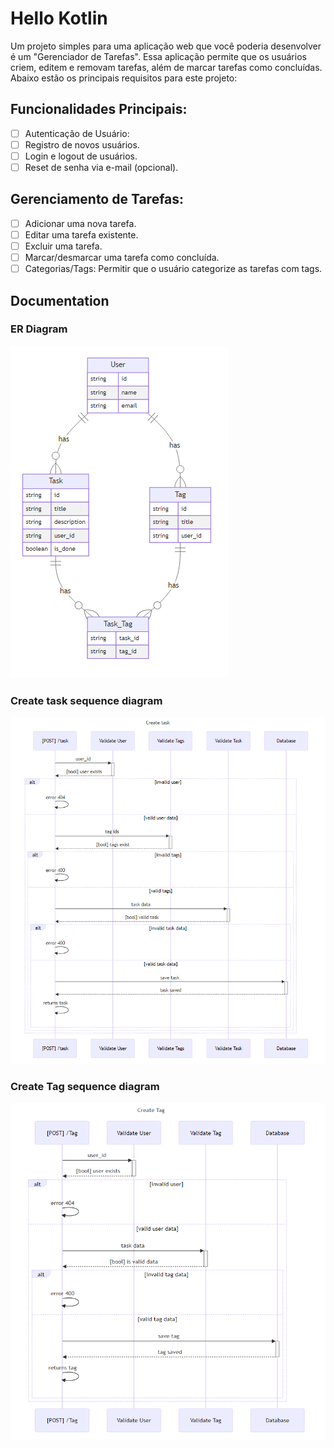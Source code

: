 # Hello Kotlin

Um projeto simples para uma aplicação web que você poderia desenvolver é um "Gerenciador de Tarefas". 
Essa aplicação permite que os usuários criem, editem e removam tarefas, além de marcar tarefas como concluídas. 
Abaixo estão os principais requisitos para este projeto:

## Funcionalidades Principais:
- [ ] Autenticação de Usuário:
- [ ] Registro de novos usuários.
- [ ] Login e logout de usuários.
- [ ] Reset de senha via e-mail (opcional).

## Gerenciamento de Tarefas:

- [ ] Adicionar uma nova tarefa.
- [ ] Editar uma tarefa existente.
- [ ] Excluir uma tarefa.
- [ ] Marcar/desmarcar uma tarefa como concluída.
- [ ] Categorias/Tags: Permitir que o usuário categorize as tarefas com tags.

## Documentation

### ER Diagram

![ER Diagram](./diagrams/erDiagram.png)

### Create task sequence diagram

![Create task sequence](./diagrams/createTaskSequence.png)

### Create Tag sequence diagram

![Create Tag sequence](./diagrams/createTagSequence.png)